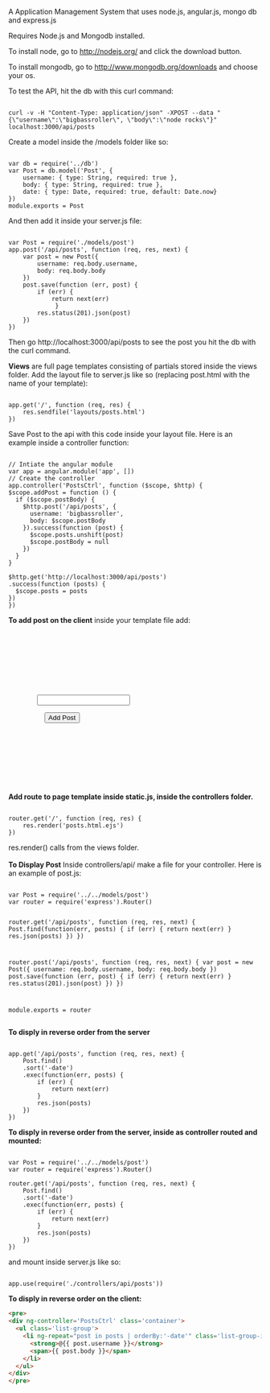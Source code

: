 A Application Management System that uses node.js, angular.js, mongo db and express.js

Requires Node.js and Mongodb installed.

To install node, go to http://nodejs.org/ and click the download button.

To install mongodb, go to http://www.mongodb.org/downloads and choose your os. 

To test the API, hit the db with this curl command:
<pre><code>
curl -v -H "Content-Type: application/json" -XPOST --data "{\"username\":\"bigbassroller\", \"body\":\"node rocks\"}" localhost:3000/api/posts</code></pre>

Create a model inside the /models folder like so:<br>
<pre><code>
var db = require('../db')
var Post = db.model('Post', {
	username: { type: String, required: true },
	body: { type: String, required: true },
	date: { type: Date, required: true, default: Date.now}
})
module.exports = Post
</code></pre>

And then add it inside your server.js file:<br>

<pre><code>
var Post = require('./models/post')
app.post('/api/posts', function (req, res, next) {
	var post = new Post({
		username: req.body.username,
		body: req.body.body
	})
	post.save(function (err, post) {
		if (err) { 
			return next(err)
			 }
		res.status(201).json(post)
	})
})
</code></pre>

Then go http://localhost:3000/api/posts to see the post you hit the db with the curl command.

<strong>Views</strong> are full page templates consisting of partials stored inside the views folder.
Add the layout file to server.js like so (replacing post.html with the name of your template):
<pre><code>
app.get('/', function (req, res) {
	res.sendfile('layouts/posts.html')
})
</code></pre>
Save Post to the api with this code inside your layout file. Here is an example inside a controller function:
<pre><code> 
// Intiate the angular module
var app = angular.module('app', [])
// Create the controller 
app.controller('PostsCtrl', function ($scope, $http) {
$scope.addPost = function () {
  if ($scope.postBody) {
    $http.post('/api/posts', {
      username: 'bigbassroller',
      body: $scope.postBody
    }).success(function (post) {
      $scope.posts.unshift(post)
      $scope.postBody = null
    })
  }
}

$http.get('http://localhost:3000/api/posts')
.success(function (posts) {
  $scope.posts = posts
})
})
</code></pre>
<strong>To add post on the client</strong> inside your template file add:
<code><pre>
<div ng-controller='PostsCtrl' class='container'>
  <form role='form'>
    <div class='form-group'>
      <div class="input-group">
        <input ng-model="postBody" class='form-control'>
        <span class='input-group-btn'>
          <button ng-click='addPost()' class='btn btn-default'>Add Post</button>
        </span>
      </div>
    </div>
  </form>
</div>
</pre></code>
<strong>Add route to page template inside static.js, inside the controllers folder.</strong>
<pre><code>
router.get('/', function (req, res) {
	res.render('posts.html.ejs')
})
</code></pre>
res.render() calls from the views folder.<br><br>
<strong>To Display Post</strong> Inside controllers/api/ make a file for your controller. Here is an example of post.js:
<pre><code>
var Post = require('../../models/post')
var router = require('express').Router()

router.get('/api/posts', function (req, res, next) {
	Post.find(function(err, posts) {
		if (err) {
			return next(err)
		} 
		res.json(posts)
	})
})

router.post('/api/posts', function (req, res, next) {
	var post = new Post({
		username: req.body.username,
		body: req.body.body
	})
	post.save(function (err, post) {
		if (err) { 
			return next(err)
			 }
		res.status(201).json(post)
	})
})

module.exports = router
</code></pre>
<strong>To disply in reverse order from the server</strong>
<pre><code>
app.get('/api/posts', function (req, res, next) {
	Post.find()
	.sort('-date')
	.exec(function(err, posts) {
		if (err) {
			return next(err)
		}
		res.json(posts)
	})
})
</code></pre>
<strong>To disply in reverse order from the server, inside as controller routed and mounted:</strong>
<pre><code>
var Post = require('../../models/post')
var router = require('express').Router()

router.get('/api/posts', function (req, res, next) {
	Post.find()
	.sort('-date')
	.exec(function(err, posts) {
		if (err) {
			return next(err)
		}
		res.json(posts)
	})
})
</code></pre>
and mount inside server.js like so:
<pre><code>
app.use(require('./controllers/api/posts'))	
</code></pre>

<strong>To disply in reverse order on the client:</strong>
```HTML
<pre>
<div ng-controller='PostsCtrl' class='container'>
  <ul class='list-group'>
    <li ng-repeat="post in posts | orderBy:'-date'" class='list-group-item'>
      <strong>@{{ post.username }}</strong>
      <span>{{ post.body }}</span>
    </li>
  </ul>
</div>
</pre>
```